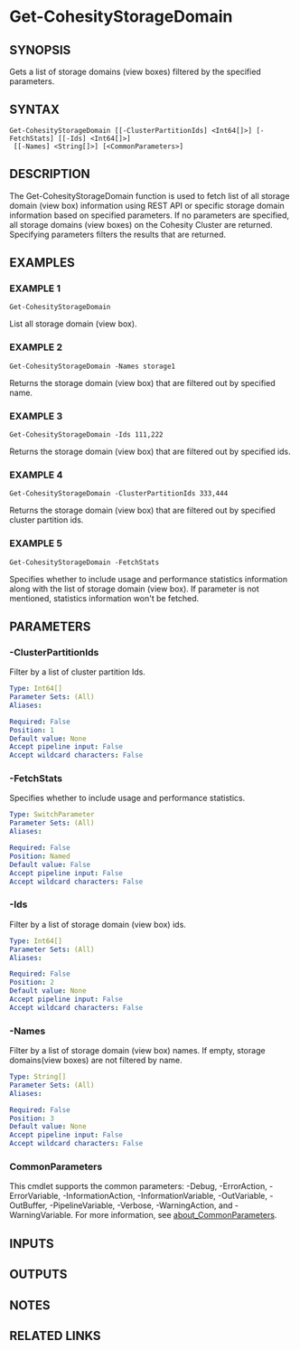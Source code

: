 # Get-CohesityStorageDomain

## SYNOPSIS
Gets a list of storage domains (view boxes) filtered by the specified parameters.

## SYNTAX

```
Get-CohesityStorageDomain [[-ClusterPartitionIds] <Int64[]>] [-FetchStats] [[-Ids] <Int64[]>]
 [[-Names] <String[]>] [<CommonParameters>]
```

## DESCRIPTION
The Get-CohesityStorageDomain function is used to fetch list of all storage domain (view box) information using REST API or specific storage domain information based on specified parameters.
If no parameters are specified, all storage domains (view boxes) on the Cohesity Cluster are returned.
Specifying parameters filters the results that are returned.

## EXAMPLES

### EXAMPLE 1
```
Get-CohesityStorageDomain
```

List all storage domain (view box).

### EXAMPLE 2
```
Get-CohesityStorageDomain -Names storage1
```

Returns the storage domain (view box) that are filtered out by specified name.

### EXAMPLE 3
```
Get-CohesityStorageDomain -Ids 111,222
```

Returns the storage domain (view box) that are filtered out by specified ids.

### EXAMPLE 4
```
Get-CohesityStorageDomain -ClusterPartitionIds 333,444
```

Returns the storage domain (view box) that are filtered out by specified cluster partition ids.

### EXAMPLE 5
```
Get-CohesityStorageDomain -FetchStats
```

Specifies whether to include usage and performance statistics information along with the list of storage domain (view box).
If parameter is not mentioned, statistics information won't be fetched.

## PARAMETERS

### -ClusterPartitionIds
Filter by a list of cluster partition Ids.

```yaml
Type: Int64[]
Parameter Sets: (All)
Aliases:

Required: False
Position: 1
Default value: None
Accept pipeline input: False
Accept wildcard characters: False
```

### -FetchStats
Specifies whether to include usage and performance statistics.

```yaml
Type: SwitchParameter
Parameter Sets: (All)
Aliases:

Required: False
Position: Named
Default value: False
Accept pipeline input: False
Accept wildcard characters: False
```

### -Ids
Filter by a list of storage domain (view box) ids.

```yaml
Type: Int64[]
Parameter Sets: (All)
Aliases:

Required: False
Position: 2
Default value: None
Accept pipeline input: False
Accept wildcard characters: False
```

### -Names
Filter by a list of storage domain (view box) names.
If empty, storage domains(view boxes) are not filtered by name.

```yaml
Type: String[]
Parameter Sets: (All)
Aliases:

Required: False
Position: 3
Default value: None
Accept pipeline input: False
Accept wildcard characters: False
```

### CommonParameters
This cmdlet supports the common parameters: -Debug, -ErrorAction, -ErrorVariable, -InformationAction, -InformationVariable, -OutVariable, -OutBuffer, -PipelineVariable, -Verbose, -WarningAction, and -WarningVariable. For more information, see [about_CommonParameters](http://go.microsoft.com/fwlink/?LinkID=113216).

## INPUTS

## OUTPUTS

## NOTES

## RELATED LINKS

